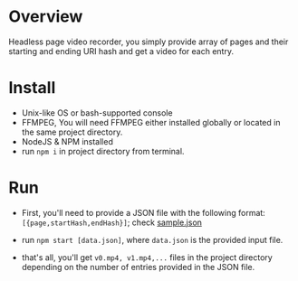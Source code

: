 # Overview
Headless page video recorder, you simply provide array of pages and their starting and ending URI hash and get a video for each entry.

# Install

+ Unix-like OS or bash-supported console
+ FFMPEG, You will need FFMPEG either installed globally or located in the same project directory.
+ NodeJS & NPM installed
+ run `npm i` in project directory from terminal.

# Run

+ First, you'll need to provide a JSON file with the following format: `[{page,startHash,endHash}]`; check [sample.json](https://github.com/yoga1290/H5Recorder/blob/master/sample.json)

+ run `npm start [data.json]`, where `data.json` is the provided input file.

+ that's all, you'll get `v0.mp4, v1.mp4,...` files in the project directory depending on the number of entries provided in the JSON file.
